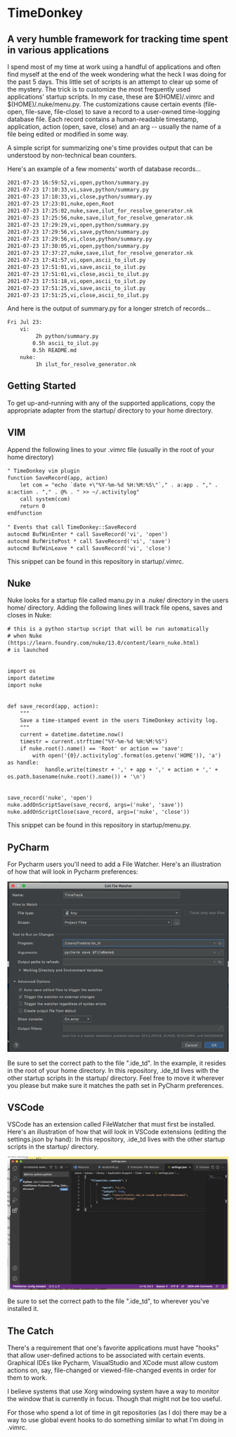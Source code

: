 TimeDonkey
==========

A very humble framework for tracking time spent in various applications  
-----------------------------------------------------------------------

I spend most of my time at work using a handful of applications and often find myself 
at the end of the week wondering what the heck I was doing for the past 5 days. This little 
set of scripts is an attempt to clear up some of the mystery. The trick is to customize
the most frequently used applications' startup scripts. In my case, these are $(HOME)/.vimrc and $(HOME)/.nuke/menu.py.
The customizations cause certain events (file-open, file-save, file-close) to save a record to a user-owned time-logging
database file. Each record contains a human-readable timestamp, application, action (open, save, close) and an arg -- usually
the name of a file being edited or modified in some way. 

A simple script for summarizing one's time provides output that can be understood by non-technical bean counters. 

Here's an example of a few moments' worth of database records...

```
2021-07-23 16:59:52,vi,open,python/summary.py
2021-07-23 17:10:33,vi,save,python/summary.py
2021-07-23 17:10:33,vi,close,python/summary.py
2021-07-23 17:23:01,nuke,open,Root
2021-07-23 17:25:02,nuke,save,ilut_for_resolve_generator.nk
2021-07-23 17:25:56,nuke,save,ilut_for_resolve_generator.nk
2021-07-23 17:29:29,vi,open,python/summary.py
2021-07-23 17:29:56,vi,save,python/summary.py
2021-07-23 17:29:56,vi,close,python/summary.py
2021-07-23 17:30:05,vi,open,python/summary.py
2021-07-23 17:37:27,nuke,save,ilut_for_resolve_generator.nk
2021-07-23 17:41:57,vi,open,ascii_to_ilut.py
2021-07-23 17:51:01,vi,save,ascii_to_ilut.py
2021-07-23 17:51:01,vi,close,ascii_to_ilut.py
2021-07-23 17:51:18,vi,open,ascii_to_ilut.py
2021-07-23 17:51:25,vi,save,ascii_to_ilut.py
2021-07-23 17:51:25,vi,close,ascii_to_ilut.py
```

And here is the output of summary.py for a longer stretch of records...
```
Fri Jul 23:
    vi:
         2h python/summary.py
        0.5h ascii_to_ilut.py
        0.5h README.md
    nuke:
         1h ilut_for_resolve_generator.nk
```

Getting Started
---------------
To get up-and-running with any of the supported applications, copy the appropriate adapter from the startup/ directory
to your home directory. 


VIM
---
Append the following lines to your .vimrc file (usually in the root of your home directory)
```
" TimeDonkey vim plugin
function SaveRecord(app, action)
    let com = "echo `date +\"%Y-%m-%d %H:%M:%S\"`," . a:app . "," . a:action . "," . @% . " >> ~/.activitylog"
    call system(com)
    return 0
endfunction

" Events that call TimeDonkey::SaveRecord
autocmd BufWinEnter * call SaveRecord('vi', 'open')
autocmd BufWritePost * call SaveRecord('vi', 'save')
autocmd BufWinLeave * call SaveRecord('vi', 'close')
```

This snippet can be found in this repository in startup/.vimrc. 


Nuke
----
Nuke looks for a startup file called manu.py in a .nuke/ directory in the users home/ directory. Adding the following lines will
track file opens, saves and closes in Nuke:
```
# this is a python startup script that will be run automatically 
# when Nuke (https://learn.foundry.com/nuke/13.0/content/learn_nuke.html) 
# is launched


import os
import datetime
import nuke


def save_record(app, action):
    """
    Save a time-stamped event in the users TimeDonkey activity log.  
    """
    current = datetime.datetime.now()
    timestr = current.strftime("%Y-%m-%d %H:%M:%S")
    if nuke.root().name() == 'Root' or action == 'save':
        with open('{0}/.activitylog'.format(os.getenv('HOME')), 'a') as handle:
            handle.write(timestr + ',' + app + ',' + action + ',' + os.path.basename(nuke.root().name()) + '\n')
        

save_record('nuke', 'open')
nuke.addOnScriptSave(save_record, args=('nuke', 'save'))
nuke.addOnScriptClose(save_record, args=('nuke', 'close'))

```
This snippet can be found in this repository in startup/menu.py. 

PyCharm
-------

For Pycharm users you'll need to add a File Watcher. Here's an illustration of how that will 
look in Pycharm preferences:

![image info](./docs/image/pycharm_filewatcher2.png)

Be sure to set the correct path to the file ".ide_td". In the example, it resides in the root of your home directory.
In this repository, .ide_td lives with the other startup scripts in the startup/ directory. Feel free to move it wherever you 
please but make sure it matches the path set in PyCharm preferences.

VSCode
------

VSCode has an extension called FileWatcher that must first be installed. Here's an illustration of how that will 
look in VSCode extensions (editing the settings.json by hand):
In this repository, .ide_td lives with the other startup scripts in the startup/ directory.

![image info](./docs/image/vscode_filewatcher2.png)

Be sure to set the correct path to the file ".ide_td", to wherever you've installed it.

The Catch
---------

There's a requirement that one's favorite applications must have "hooks" that allow user-defined actions
to be associated with certain events. Graphical IDEs like Pycharm, VisualStudio and XCode must allow custom actions on, say, file-changed
or viewed-file-changed events in order for them to work.

I believe systems that use Xorg windowing system have a way to monitor the window that is currently in focus. Though
that might not be too useful.

For those who spend a lot of time in git repositories (as I do) there may be a way to use global event hooks to
do something similar to what I'm doing in .vimrc.
